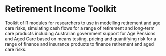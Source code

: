 # Retirement Income Toolkit
Toolkit of R modules for researchers to use in modelling retirement and age care risks, simulating cash flows for a range of retirement and long-term care products including Australian government support for Age Pensions and Aged Care based on means testing, pricing and quantifying risk for a range of finance and insurance products to finance retirement and aged care risks.
